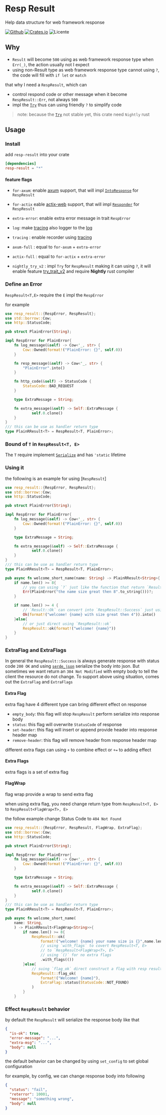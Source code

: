 # Resp Result

Help data structure for web framework response

[![Github](https://img.shields.io/badge/github-8da0cb?style=for-the-badge&labelColor=555555&logo=github)](https://github.com/Goodjooy/resp-result)
[![Crates.io](https://img.shields.io/crates/v/resp-result.svg?style=for-the-badge)](https://crates.io/crates/resp-result)
![Licente](https://img.shields.io/github/license/Goodjooy/resp-result?style=for-the-badge)

## Why

- `Result` will become `500` using as web framework response type when `Err(_)`, the action usually not I expect
- using non-Result type as web framework response type cannot using `?`, the code will fill with `if let` or `match`

that why I need a `RespResult`, which can

- control respond code or other message when it become `RespResult::Err`, not always `500`
- impl the [`Try`](std::ops::Try) thus can using friendly `?` to simplify code

> note: because the [`Try`](std::ops::Try) not stable yet, this crate need `Nightly` rust

## Usage

### Install

add `resp-result` into your crate

```toml
[dependencies]
resp-result = "*"
```

#### feature flags

- `for-axum`: enable [axum](https://crates.io/crates/axum) support, that will impl [`IntoResponse`](https://docs.rs/axum/latest/axum/response/trait.IntoResponse.html#) for `RespResult`

- `for-actix` eable [actix-web](https://crates.io/crates/actix-web) support, that will impl [`Responder`](https://docs.rs/actix-web/4.1.0/actix_web/trait.Responder.html) for `RespResult`

- `extra-error`: enable extra error message in trait `RespError`
- `log`: make [tracing](https://docs.rs/tracing/latest/tracing/) also logger to the [log](https://docs.rs/log/0.4.6/log/)
- `tracing` : enable recorder using [tracing](https://docs.rs/tracing/latest/tracing/)
- `axum-full` : equal to `for-axum` + `extra-error`
- `actix-full` : equal to `for-actix` + `extra-error`
- `nightly_try_v2` : impl `Try` for `RespResult` making it can using `?`, it will enable feature [try_trait_v2](https://github.com/rust-lang/rust/issues/84277) and require **Nightly** rust compiler

### Define an Error

`RespResult<T,E>` require the `E` impl the `RespError`

for example

```rust
use resp_result::{RespError, RespResult};
use std::borrow::Cow;
use http::StatusCode;

pub struct PlainError(String);

impl RespError for PlainError{
    fn log_message(&self) -> Cow<'_, str> {
        Cow::Owned(format!("PlainError: {}", self.0))
    }

    fn resp_message(&self) -> Cow<'_, str> {
        "PlainError".into()
    }

    fn http_code(&self) -> StatusCode {
        StatusCode::BAD_REQUEST
    }

    type ExtraMessage = String;

    fn extra_message(&self) -> Self::ExtraMessage {
            self.0.clone()
    }
}
/// this can be use as handler return type
type PlainRResult<T> = RespResult<T, PlainError>;
```

### Bound of `T` in `RespResult<T, E>`

The `T` require implement [`Serialize`](https://docs.rs/serde/latest/serde/trait.Serialize.html) and has `'static` lifetime

### Using it

the following is an example for using [`RespResult`]

```rust
use resp_result::{RespError, RespResult};
use std::borrow::Cow;
use http::StatusCode;

pub struct PlainError(String);

impl RespError for PlainError{
    fn log_message(&self) -> Cow<'_, str> {
        Cow::Owned(format!("PlainError: {}", self.0))
    }

    type ExtraMessage = String;

    fn extra_message(&self) -> Self::ExtraMessage {
            self.0.clone()
    }
}
/// this can be use as handler return type
type PlainRResult<T> = RespResult<T, PlainError>;

pub async fn welcome_short_name(name: String) -> PlainRResult<String>{
    if name.len() >= 8{
        // you can using `?` just like the function that return `Result`
        Err(PlainError("the name size great then 8".to_string()))?;
    }

    if name.len() >= 4 {
        // `Result::Ok` can convert into `RespResult::Success` just using `into`
        Ok(format!("welcome! {name} with size great then 4")).into()
    }else{
        // or just direct using `RespResult::ok`
        RespResult::ok(format!("welcome! {name}"))
    }
}
```

### ExtraFlag and ExtraFlags

In general the `RespResult::Success` is always generate response with status code `200 OK` and using [`serde_json`](https://crates.io/crates/serde_json) serialize the body into json. But sometimes we want return an
`304 Not Modified` with empty body to tell the client the resource do not change. To support above using situation, comes out the `ExtraFlag` and `ExtraFlags`

#### Extra Flag

extra flag have 4 different type can bring different effect on response

- `empty_body`: this flag will stop `RespResult` perform serialize into response body
- `status`: this flag will overwrite `StatusCode` of response
- `set-header`: this flag will insert or append provide header into response header map
- `remove-header`: this flag will remove header from response header map

different extra flags can using `+` to combine effect or `+=` to adding effect

#### Extra Flags

extra flags is a set of extra flag

#### FlagWrap

flag wrap provide a wrap to send extra flag

when using extra flag, you need change return type from `RespResult<T, E>` to `RespResult<FlagWrap<T>, E>`

the follow example change Status Code to `404 Not Found`

```rust
use resp_result::{RespError, RespResult, FlagWrap, ExtraFlag};
use std::borrow::Cow;
use http::StatusCode;

pub struct PlainError(String);

impl RespError for PlainError{
    fn log_message(&self) -> Cow<'_, str> {
        Cow::Owned(format!("PlainError: {}", self.0))
    }

    type ExtraMessage = String;

    fn extra_message(&self) -> Self::ExtraMessage {
            self.0.clone()
    }
}
/// this can be use as handler return type
type PlainRResult<T> = RespResult<T, PlainError>;

pub async fn welcome_short_name(
    name: String,
    ) -> PlainRResult<FlagWrap<String>>{
        if name.len() >= 8{
            RespResult::ok(
                format!("welcome! {name} your name size is {}",name.len()))
                // using `with_flags` to covert RespResult<T, E>
                // to `RespResult<FlagWrap<T>, E>`
                // using `()` for no extra flags
                .with_flags(())
        }else{
            // suing `flag_ok` direct construct a flag with resp result
            RespResult::flag_ok(
                format!("Welcome! {name}"),
                ExtraFlag::status(StatusCode::NOT_FOUND)
            )
        }
    }
```

### Effect `RespResult` behavior

by default the `RespResult` will serialize the response body like that

```json
{
  "is-ok": true,
  "error-message": "...",
  "extra-msg": "...",
  "body": null
}
```

the default behavior can be changed by using `set_config` to set global configuration

for example, by config, we can change response body into following

```json
{
  "status": "fail",
  "reterror": 10001,
  "message": "something wrong",
  "body": null
}
```
